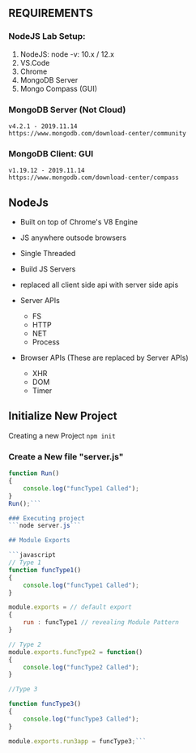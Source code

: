 ## REQUIREMENTS

### NodeJS Lab Setup:
1. NodeJS: node -v: 10.x / 12.x
2. VS.Code
3. Chrome
4. MongoDB Server
5. Mongo Compass (GUI)

### MongoDB Server (Not Cloud)
    v4.2.1 - 2019.11.14
    https://www.mongodb.com/download-center/community

### MongoDB Client: GUI
    v1.19.12 - 2019.11.14
    https://www.mongodb.com/download-center/compass

## NodeJs

- Built on top of Chrome's V8 Engine
- JS anywhere outsode browsers
- Single Threaded
- Build JS Servers
- replaced all client side api with server side apis
- Server APIs
  - FS
  - HTTP
  - NET
  - Process

- Browser APIs (These are replaced by Server APIs)
  - XHR
  - DOM
  - Timer

## Initialize New Project
Creating a new Project
```npm init```

### Create a New file "server.js"
```javascript
function Run()
{
    console.log("funcType1 Called");
}
Run();```

### Executing project
```node server.js```

## Module Exports

```javascript
// Type 1
function funcType1()
{
    console.log("funcType1 Called");
}

module.exports = // default export
{
    run : funcType1 // revealing Module Pattern
}

// Type 2
module.exports.funcType2 = function()
{
    console.log("funcType2 Called");
}

//Type 3

function funcType3()
{
    console.log("funcType3 Called");
}

module.exports.run3app = funcType3;```

